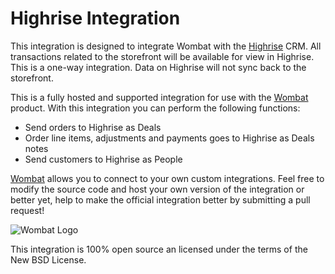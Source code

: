 # Highrise Integration

This integration is designed to integrate Wombat with the
[Highrise](https://highrisehq.com) CRM. All transactions related to the
storefront will be available for view in Highrise. This is a one-way
integration. Data on Highrise will not sync back to the storefront.

This is a fully hosted and supported integration for use with the [Wombat](http://wombat.co)
product. With this integration you can perform the following functions:

* Send orders to Highrise as Deals
* Order line items, adjustments and payments goes to Highrise as Deals notes
* Send customers to Highrise as People

[Wombat](http://wombat.co) allows you to connect to your own custom integrations.
Feel free to modify the source code and host your own version of the integration
or better yet, help to make the official integration better by submitting a pull request!

![Wombat Logo](http://spreecommerce.com/images/wombat_logo.png)

This integration is 100% open source an licensed under the terms of the New BSD License.
